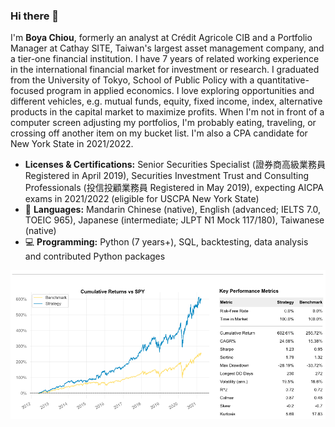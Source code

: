 ### Hi there 👋

I'm **Boya Chiou**, formerly an analyst at Crédit Agricole CIB and a Portfolio Manager at Cathay SITE, Taiwan's largest asset management company, and a tier-one financial institution. 
I have 7 years of related working experience in the international financial market for investment or research.
I graduated from the University of Tokyo, School of Public Policy with a quantitative-focused program in applied economics.
I love exploring opportunities and different vehicles, e.g. mutual funds, equity, fixed income, index, alternative products in the capital market to maximize profits. When I'm not in front of a computer screen adjusting my portfolios, I'm probably eating, traveling, or crossing off another item on my bucket list.
I'm also a CPA candidate for New York State in 2021/2022. 

- **Licenses & Certifications:** Senior Securities Specialist (證券商高級業務員 Registered in April 2019), Securities Investment Trust and Consulting Professionals (投信投顧業務員 Registered in May 2019), expecting AICPA exams in 2021/2022 (eligible for USCPA New York State)
- 💬 **Languages:** Mandarin Chinese (native), English (advanced; IELTS 7.0, TOEIC 965), Japanese (intermediate; JLPT N1 Mock 117/180), Taiwanese (native)
- 💻 **Programming:** Python (7 years+), SQL, backtesting, data analysis and contributed Python packages

![alt tag](/image/90bps.png)

